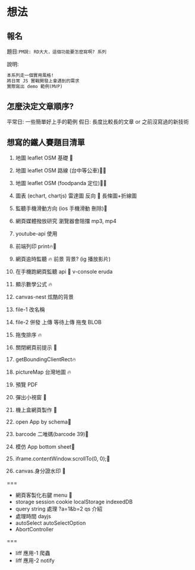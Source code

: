 # 想法

## 報名

題目:`PM說: RD大大，這個功能要怎麼寫啊? 系列`

說明:

```md
本系列走一個實用風格!
將日常 JS 實戰開發上會遇到的需求
實際寫出 demo 範例(MVP)
```

## 怎麼決定文章順序?

平常日: 一些簡單好上手的範例
假日: 長度比較長的文章 or 之前沒寫過的新技術

## 想寫的鐵人賽題目清單

1. 地圖 leaflet OSM 基礎 📗
2. 地圖 leaflet OSM 路線 (台中等公車)📗🔥
3. 地圖 leaflet OSM (foodpanda 定位)📗🔥
4. 圖表 (echart, chartjs)
   雷達圖 反向 📗
   長條圖+折線圖

5. 監聽手機滑動方向 (ios 手機滑動 刪除)📱
6. 網頁媒體撥放研究 瀏覽器會阻擋 mp3, mp4
7. youtube-api 使用
8. 前端列印 print🔥📗
9. 網頁逾時監聽 🔥
   前景 背景? (ig 播放影片)
10. 在手機跑網頁監聽 api 📱
    v-console
    eruda
11. 顯示數學公式 🔥
12. canvas-nest 炫酷的背景
13. file-1 改名稱
14. file-2 併發 上傳 等待上傳
    拖曳 BLOB
15. 拖曳排序 🔥

16. 關閉網頁前提示 📗

17. getBoundingClientRect🔥

18. pictureMap 台灣地圖 🔥
19. 預覽 PDF
20. 彈出小視窗 📗
21. 機上盒網頁製作 📱
22. open App by schema📱

23. barcode 二唯碼(barcode 39)📗
24. 模仿 App bottom sheet📱
25. iframe.contentWindow.scrollTo(0, 0);📗
26. canvas.身分證水印 📱

===

- 網頁客製化右鍵 menu 📗
- storage
  session cookie localStorage indexedDB
- query string 處理
  ?a=1&b=2
  qs 介紹
- 處理時間
  dayjs
- autoSelect
  autoSelectOption
- AbortController

===

- liff 應用-1 爬蟲
- liff 應用-2 notify
